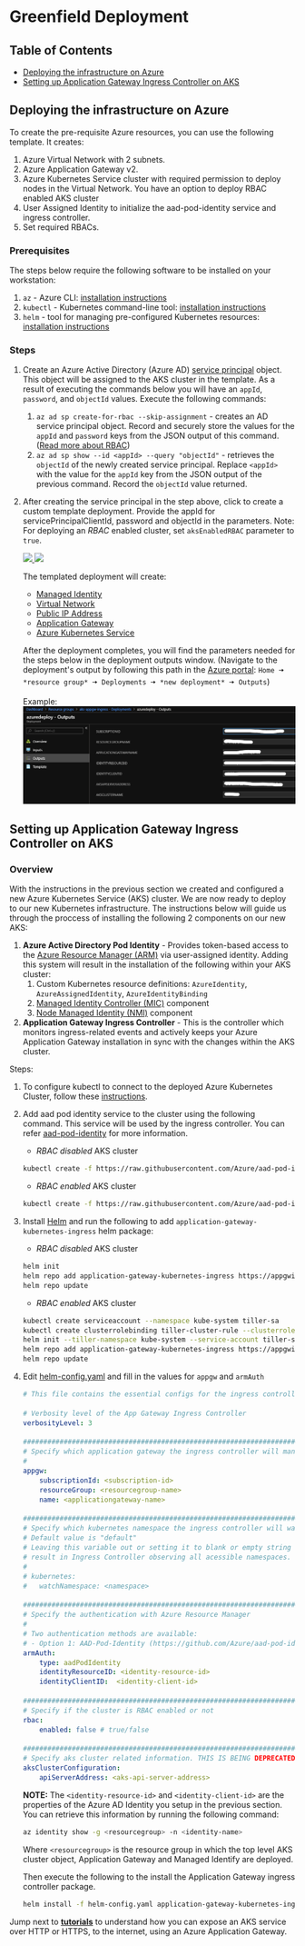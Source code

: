 # Greenfield Deployment

## Table of Contents

- [Deploying the infrastructure on Azure](#deploying-the-infrastructure-on-azure)
- [Setting up Application Gateway Ingress Controller on AKS](#setting-up-application-gateway-ingress-controller-on-aks)

## Deploying the infrastructure on Azure

To create the pre-requisite Azure resources, you can use the following template. It creates:

1. Azure Virtual Network with 2 subnets.
1. Azure Application Gateway v2.
1. Azure Kubernetes Service cluster with required permission to deploy nodes in the Virtual Network. You have an option to deploy RBAC enabled AKS cluster
1. User Assigned Identity to initialize the aad-pod-identity service and ingress controller.
1. Set required RBACs.

### Prerequisites

The steps below require the following software to be installed on your workstation:

1. `az` - Azure CLI: [installation instructions](https://docs.microsoft.com/en-us/cli/azure/install-azure-cli?view=azure-cli-latest)
1. `kubectl` - Kubernetes command-line tool: [installation instructions](https://kubernetes.io/docs/tasks/tools/install-kubectl)
1. `helm` - tool for managing pre-configured Kubernetes resources: [installation instructions](https://github.com/helm/helm/releases/latest)

### Steps

1. Create an Azure Active Directory (Azure AD) [service principal](https://docs.microsoft.com/en-us/azure/active-directory/develop/app-objects-and-service-principals#service-principal-object) object. This object will be assigned to the AKS cluster in the template. As a result of executing the commands below you will have an `appId`, `password`, and `objectId` values. Execute the following commands:
    1. `az ad sp create-for-rbac --skip-assignment` - creates an AD service principal object. Record and securely store the values for the `appId` and `password` keys from the JSON output of this command. ([Read more about RBAC](https://docs.microsoft.com/en-us/azure/role-based-access-control/overview))
    1. `az ad sp show --id <appId> --query "objectId"` - retrieves the `objectId` of the newly created service principal. Replace `<appId>` with the value for the `appId` key from the JSON output of the previous command. Record the `objectId` value returned.

1. After creating the service principal in the step above, click to create a custom template deployment. Provide the appId for servicePrincipalClientId, password and objectId in the parameters.
    Note: For deploying an *RBAC* enabled cluster, set `aksEnabledRBAC` parameter to `true`.

    <a href="https://portal.azure.com/#create/Microsoft.Template/uri/https%3A%2F%2Fraw.githubusercontent.com%2FAzure%2Fapplication-gateway-kubernetes-ingress%2Fmaster%2Fdeploy%2Fazuredeploy.json" target="_blank">
        <img src="http://azuredeploy.net/deploybutton.png"/>
    </a>
    <a href="http://armviz.io/#/?load=https%3A%2F%2Fraw.githubusercontent.com%2FAzure%2Fapplication-gateway-kubernetes-ingress%2Fmaster%2Fdeploy%2Fazuredeploy.json" target="_blank">
        <img src="http://armviz.io/visualizebutton.png"/>
    </a>

    The templated deployment will create:
      - [Managed Identity](https://docs.microsoft.com/en-us/azure/active-directory/managed-identities-azure-resources/overview)
      - [Virtual Network](https://docs.microsoft.com/en-us/azure/virtual-network/virtual-networks-overview)
      - [Public IP Address](https://docs.microsoft.com/en-us/azure/virtual-network/virtual-network-public-ip-address)
      - [Application Gateway](https://docs.microsoft.com/en-us/azure/application-gateway/overview)
      - [Azure Kubernetes Service](https://docs.microsoft.com/en-us/azure/aks/intro-kubernetes)

    After the deployment completes, you will find the parameters needed for the steps below in the deployment outputs window. (Navigate to the deployment's output by following this path in the [Azure portal](https://portal.azure.com/): `Home 🠆 *resource group* 🠆 Deployments 🠆 *new deployment* 🠆 Outputs`)

    Example:
    ![Deployment Output](../images/deployment-output.png)

## Setting up Application Gateway Ingress Controller on AKS

### Overview

With the instructions in the previous section we created and configured a new Azure Kubernetes Service (AKS) cluster. We are now ready to deploy to our new Kubernetes infrastructure. The instructions below will guide us through the proccess of installing the following 2 components on our new AKS:

1. **Azure Active Directory Pod Identity** - Provides token-based access to the [Azure Resource Manager (ARM)](https://docs.microsoft.com/en-us/azure/azure-resource-manager/resource-group-overview) via user-assigned identity. Adding this system will result in the installation of the following within your AKS cluster:
   1. Custom Kubernetes resource definitions: `AzureIdentity`, `AzureAssignedIdentity`, `AzureIdentityBinding`
   1. [Managed Identity Controller (MIC)](https://github.com/Azure/aad-pod-identity#managed-identity-controllermic) component
   1. [Node Managed Identity (NMI)](https://github.com/Azure/aad-pod-identity#node-managed-identitynmi) component
1. **Application Gateway Ingress Controller** - This is the controller which monitors ingress-related events and actively keeps your Azure Application Gateway installation in sync with the changes within the AKS cluster.

Steps:

1. To configure kubectl to connect to the deployed Azure Kubernetes Cluster, follow these [instructions](https://docs.microsoft.com/en-us/azure/aks/kubernetes-walkthrough#connect-to-the-cluster).

1. Add aad pod identity service to the cluster using the following command. This service will be used by the ingress controller. You can refer [aad-pod-identity](https://github.com/Azure/aad-pod-identity) for more information.

    - *RBAC disabled* AKS cluster

    ```bash
    kubectl create -f https://raw.githubusercontent.com/Azure/aad-pod-identity/master/deploy/infra/deployment.yaml
    ```

    - *RBAC enabled* AKS cluster

    ```bash
    kubectl create -f https://raw.githubusercontent.com/Azure/aad-pod-identity/master/deploy/infra/deployment-rbac.yaml
    ```

1. Install [Helm](https://docs.microsoft.com/en-us/azure/aks/kubernetes-helm) and run the following to add `application-gateway-kubernetes-ingress` helm package:

    - *RBAC disabled* AKS cluster

    ```bash
    helm init
    helm repo add application-gateway-kubernetes-ingress https://appgwingress.blob.core.windows.net/ingress-azure-helm-package/
    helm repo update
    ```

    - *RBAC enabled* AKS cluster

    ```bash
    kubectl create serviceaccount --namespace kube-system tiller-sa
    kubectl create clusterrolebinding tiller-cluster-rule --clusterrole=cluster-admin --serviceaccount=kube-system:tiller-sa
    helm init --tiller-namespace kube-system --service-account tiller-sa
    helm repo add application-gateway-kubernetes-ingress https://appgwingress.blob.core.windows.net/ingress-azure-helm-package/
    helm repo update
    ```

1. Edit [helm-config.yaml](../examples/sample-helm-config.yaml) and fill in the values for `appgw` and `armAuth`

    ```yaml
    # This file contains the essential configs for the ingress controller helm chart

    # Verbosity level of the App Gateway Ingress Controller
    verbosityLevel: 3

    ################################################################################
    # Specify which application gateway the ingress controller will manage
    #
    appgw:
        subscriptionId: <subscription-id>
        resourceGroup: <resourcegroup-name>
        name: <applicationgateway-name>

    ################################################################################
    # Specify which kubernetes namespace the ingress controller will watch
    # Default value is "default"
    # Leaving this variable out or setting it to blank or empty string would
    # result in Ingress Controller observing all acessible namespaces.
    #
    # kubernetes:
    #   watchNamespace: <namespace>

    ################################################################################
    # Specify the authentication with Azure Resource Manager
    #
    # Two authentication methods are available:
    # - Option 1: AAD-Pod-Identity (https://github.com/Azure/aad-pod-identity)
    armAuth:
        type: aadPodIdentity
        identityResourceID: <identity-resource-id>
        identityClientID:  <identity-client-id>

    ################################################################################
    # Specify if the cluster is RBAC enabled or not
    rbac:
        enabled: false # true/false

    ################################################################################
    # Specify aks cluster related information. THIS IS BEING DEPRECATED.
    aksClusterConfiguration:
        apiServerAddress: <aks-api-server-address>
    ```

    **NOTE:** The `<identity-resource-id>` and `<identity-client-id>` are the properties of the Azure AD Identity you setup in the previous section. You can retrieve this information by running the following command:

    ```bash
    az identity show -g <resourcegroup> -n <identity-name>
    ```

    Where `<resourcegroup>` is the resource group in which the top level AKS cluster object, Application Gateway and Managed Identify are deployed.

    Then execute the following to the install the Application Gateway ingress controller package.

    ```bash
    helm install -f helm-config.yaml application-gateway-kubernetes-ingress/ingress-azure
    ```

Jump next to **[tutorials](../tutorial.md)** to understand how you can expose an AKS service over HTTP or HTTPS, to the internet, using an Azure Application Gateway.
